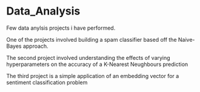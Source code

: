 # Data_Analysis
Few data anylsis projects i have performed. 

One of the projects involved building a spam classifier based off the Naive-Bayes approach. 

The second project involved understanding the effects of varying hyperparameters on the accuracy of a K-Nearest Neughbours prediction

The third project is a simple application of an embedding vector for a sentiment classification problem
